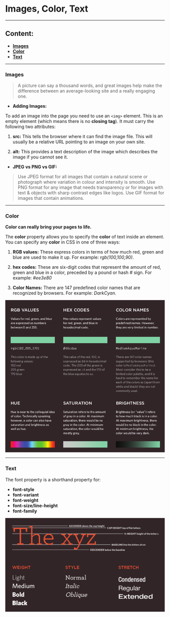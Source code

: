 # Images, Color, Text
 
 ------

## Content:

* **[Images](#images)**
* **[Color](#color)**
* **[Text](#text)**

-----

### Images

> A picture can say a thousand words, and great images help make the difference between an average-looking site and a really engaging one.

* **Adding Images:**

To add an image into the page you need to use an ``<img>`` element. This is an empty element (which means there is no **closing tag**). It must carry the following two attributes:

1. **src:** This tells the browser where it can find the image file. This will usually be a relative URL pointing to an image on your own site.

2. **alt:** This provides a text description of the image which describes the image if you cannot see it.


* **JPEG vs PNG vs GIF:**

> Use JPEG format for all images that contain a natural scene or photograph where variation in colour and intensity is smooth. Use PNG format for any image that needs transparency or for images with text & objects with sharp contrast edges like logos. Use GIF format for images that contain animations.

-----

### Color
**Color can really bring your pages to life.**

The **color** property allows you to specify the **color** of text inside an element. You can specify any **color** in CSS in one of three ways:

1. **RGB values:** These express colors in terms of how much red, green and blue are used to make it up. For example: *rgb(100,100,90)*.

2. **hex codes:** These are six-digit codes that represent the amount of red, green and blue in a color, preceded by a pound or hash *#* sign. For example: *#ee3e80*

3. **Color Names:** There are 147 predefined color names that are recognized by browsers. For example: *DarkCyan*.

![Color image](./img/color.png)

-------

### Text

The font property is a shorthand property for:

* **font-style**
* **font-variant**
* **font-weight**
* **font-size/line-height**
* **font-family**

![font pic](./img/font.png)